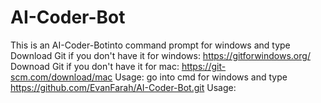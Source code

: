 # AI-Coder-Bot 
This is an AI-Coder-Botinto command prompt for windows and type 
Download Git if you don't have it for windows: https://gitforwindows.org/
Downoad Git if you don't have it for mac: https://git-scm.com/download/mac
Usage: go into cmd for windows and type https://github.com/EvanFarah/AI-Coder-Bot.git
Usage:

